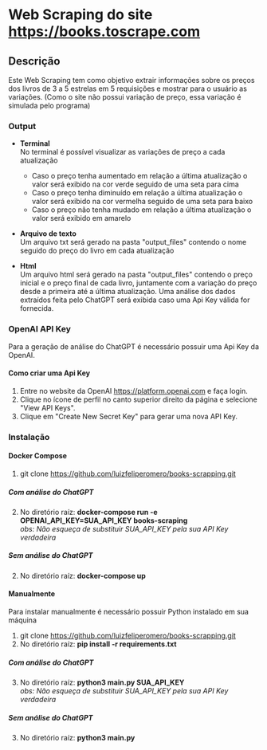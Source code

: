 # Web Scraping do site https://books.toscrape.com

## Descrição

Este Web Scraping tem como objetivo extrair informações sobre os preços dos livros de 3 a 5 estrelas em 5 requisições e mostrar para o usuário as variações.
(Como o site não possui variação de preço, essa variação é simulada pelo programa)

### Output

- **Terminal**\
No terminal é possível visualizar as variações de preço a cada atualização
  - Caso o preço tenha aumentado em relação a última atualização o valor será exibido na cor verde seguido de uma seta para cima
  - Caso o preço tenha diminuído em relação a última atualização o valor será exibido na cor vermelha seguido de uma seta para baixo
  - Caso o preço não tenha mudado em relação a última atualização o valor será exibido em amarelo  
 
- **Arquivo de texto**\
Um arquivo txt será gerado na pasta "output_files" contendo o nome seguido do preço do livro em cada atualização

- **Html**\
Um arquivo html será gerado na pasta "output_files" contendo o preço inicial e o preço final de cada livro, juntamente com a variação do preço desde a primeira até a última atualização. Uma análise dos dados extraídos feita pelo ChatGPT será exibida caso uma Api Key válida for fornecida.

### OpenAI API Key
Para a geração de análise do ChatGPT é necessário possuir uma Api Key da OpenAI.

#### Como criar uma Api Key

1. Entre no website da OpenAI https://platform.openai.com e faça login.
2. Clique no ícone de perfil no canto superior direito da página e selecione "View API Keys".
3. Clique em "Create New Secret Key" para gerar uma nova API Key.

### Instalação
#### Docker Compose

1. git clone https://github.com/luizfeliperomero/books-scrapping.git
  ##### Com análise do ChatGPT
2. No diretório raíz: **docker-compose run -e OPENAI_API_KEY=SUA_API_KEY books-scraping**\
*obs: Não esqueça de substituir SUA_API_KEY pela sua API Key verdadeira*
  ##### Sem análise do ChatGPT
2. No diretório raíz: **docker-compose up**

#### Manualmente

Para instalar manualmente é necessário possuir Python instalado em sua máquina

1. git clone https://github.com/luizfeliperomero/books-scrapping.git
2. No diretório raíz: **pip install -r requirements.txt**
##### Com análise do ChatGPT
3. No diretório raíz: **python3 main.py SUA_API_KEY**\
*obs: Não esqueça de substituir SUA_API_KEY pela sua API Key verdadeira*
##### Sem análise do ChatGPT
3. No diretório raíz: **python3 main.py**
